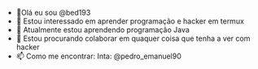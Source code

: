 - 👋Olá eu sou @bed193
- 👀 Estou interessado em aprender programação e hacker em termux
- 🌱 Atualmente estou aprendendo programação Java 
- 💞️ Estou procurando colaborar em quaquer coisa que tenha a ver com hacker
- 📫 Como me encontrar: Inta: @pedro_emanuel90 

<!---
bed193/bed193 is a ✨ special ✨ repository because its `README.md` (this file) appears on your GitHub profile.
You can click the Preview link to take a look at your changes.
--->
